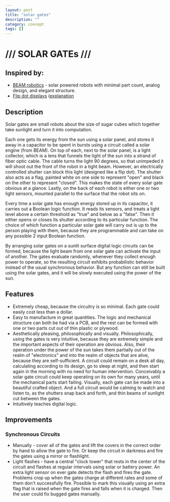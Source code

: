 ```yaml
---
layout: post
title: "solar gates"
description: ""
category: concept
tags: []
---
```


# /// SOLAR GATEs ///

## Inspired by:

* [BEAM robotics](http://www.m27.com/projects/beam/) - solar powered robots with minimal part count, analog design, and elegant structure.
* [Flip dot displays](http://www.youtube.com/watch?feature=player_detailpage&v=O9zQgDzH188#t=134) ([explanation]((http://www.youtube.com/watch?feature=player_detailpage&v=O9zQgDzH188#t=134))

## Description

Solar gates are small robots about the size of sugar cubes which together take sunlight and turn it into computation.  

Each one gets its energy from the sun using a solar panel, and stores it away in a capacitor to be spent in bursts using a circuit called a solar engine (from BEAM). On top of each, next to the solar panel, is a light collector, which is a lens that funnels the light of the sun into a strand of fiber optic cable. The cable turns the light 90 degrees, so that unimpeded it will shoot out the front of the robot in a tight beam. However, an electrically controlled shutter can block this light (designed like a flip dot). The shutter also acts as a flag, painted white on one side to represent "open" and black on the other to represent "closed". This makes the state of every solar gate obvious at a glance. Lastly, on the back of each robot is either one or two light sensors, mounted parallel to the surface that the robot sits on.  

Every time a solar gate has enough energy stored up in its capacitor, it carries out a Boolean logic function. It reads its sensors, and treats a light level above a certain threshold as "true" and below as a "false". Then it either opens or closes its shutter according to its particular function. The choice of which function a particular solar gate will carry out is up to the person playing with them, because they are programmable and can take on any possible 2 input Boolean function.  

By arranging solar gates on a sunlit surface digital logic circuits can be formed, because the light beam from one solar gate can activate the input of another. The gates evaluate randomly, whenever they collect enough power to operate, so the resulting circuit exhibits probabilistic behavior instead of the usual synchronous behavior. But any function can still be built using the solar gates, and it will be slowly executed using the power of the sun.  

## Features

* Extremely cheap, because the circuitry is so minimal. Each gate could easily cost less than a dollar.
* Easy to manufacture in great quantities. The logic and mechanical structure can both be had via a PCB, and the rest can be formed with one or two parts cut out of thin plastic or plywood.
* Aesthetically pleasing, philosophically and visually. Philosophically, using the gates is very intuitive, because they are extremely simple and the important aspects of their operation are obvious. Also, their operation under the power of the sun takes them partially out of the realm of "electronics" and into the realm of objects that are alive, because they are self-sufficient. A circuit could remain on a desk all day, calculating according to its design, go to sleep at night, and then start again in the morning with no need for human intervention. Conceivably a solar gate circuit could keep operating on its own for many years, until the mechanical parts start failing. Visually, each gate can be made into a beautiful crafted object. And a full circuit would be calming to watch and listen to, as the shutters snap back and forth, and thin beams of sunlight cut between the gates.
* Intuitively teaches digital logic.

## Improvements

### Synchronous Circuits

* Manually - cover all of the gates and lift the covers in the correct order by hand to allow the gate to fire. Or keep the circuit in darkness and fire the gates using a mirror or flashlight.
* Light flashes - have a central "clock tower" that rests in the center of the circuit and flashes at regular intervals using solar or battery power. An extra light sensor on ever gate detects the flash and fires the gate. Problems crop up when the gates charge at different rates and some of them don't successfully fire. Possible to mark this visually using an extra flag that is raised when the gate fires and falls when it is charged. Then the user could fix bugged gates manually.
